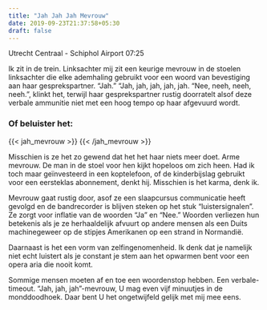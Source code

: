 ```yaml
---
title: "Jah Jah Jah Mevrouw"
date: 2019-09-23T21:37:58+05:30
draft: false
---
```


Utrecht Centraal - Schiphol Airport 07:25

Ik zit in de trein. Linksachter mij zit een keurige mevrouw in de stoelen linksachter die elke ademhaling gebruikt voor een woord van bevestiging aan haar gesprekspartner. “Jah.” “Jah, jah, jah, jah, jah. “Nee, neeh, neeh, neeh.”, klinkt het, terwijl haar gesprekspartner rustig doorratelt alsof deze verbale ammunitie niet met een hoog tempo op haar afgevuurd wordt.
### Of beluister het:
{{< jah_mevrouw >}}
{{< /jah_mevrouw >}}

Misschien is ze het zo gewend dat het het haar niets meer doet. Arme mevrouw. De man in de stoel voor hen kijkt hopeloos om zich heen. Had ik toch maar geïnvesteerd in een koptelefoon, of de kinderbijslag gebruikt voor een eersteklas abonnement, denkt hij. Misschien is het karma, denk ik.

Mevrouw gaat rustig door, asof ze een slaapcursus communicatie heeft gevolgd en de bandrecorder is blijven steken op het stuk “luistersignalen”. Ze zorgt voor inflatie van de woorden “Ja” en “Nee.” Woorden verliezen hun betekenis als je ze herhaaldelijk afvuurt op andere mensen als een Duits machinegeweer op de stipjes Amerikanen op een strand in Normandië.

Daarnaast is het een vorm van zelfingenomenheid. Ik denk dat je namelijk niet echt luistert als je constant je stem aan het opwarmen bent voor een opera aria die nooit komt.

Sommige mensen moeten af en toe een woordenstop hebben. Een verbale-timeout. “Jah, jah, jah”-mevrouw, U mag even vijf minuutjes in de monddoodhoek. Daar bent U het ongetwijfeld gelijk met mij mee eens.
